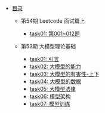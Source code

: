 - [目录](README.md)

    - 第54期 Leetcode 面试篇上
        - [task01: 第001~012题](202401_leetcode_interview_1/task01.md)

    - 第53期 大模型理论基础
        - [task01: 引言](Q53_llm_theory/task01.md)
        - [task02: 大模型的能力](Q53_llm_theory/task02.md)
        - [task03: 大模型的有害性-上下](Q53_llm_theory/task03.md)
        - [task04: 大模型的数据](Q53_llm_theory/task04.md)
        - [task05: 大模型法律](Q53_llm_theory/task05.md)
        - [task06: 模型架构](Q53_llm_theory/task06.md)
        - [task07: 模型训练](Q53_llm_theory/task07.md)